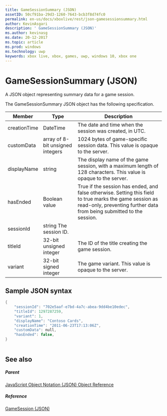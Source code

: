 ```yaml
---
title: GameSessionSummary (JSON)
assetID: 50cf91ba-29d3-1260-7643-bcb3f8d74fc0
permalink: en-us/docs/xboxlive/rest/json-gamesessionsummary.html
author: KevinAsgari
description: ' GameSessionSummary (JSON)'
ms.author: kevinasg
ms.date: 20-12-2017
ms.topic: article
ms.prod: windows
ms.technology: uwp
keywords: xbox live, xbox, games, uwp, windows 10, xbox one
---
```



# GameSessionSummary (JSON)
A JSON object representing summary data for a game session. 
<a id="ID4EN"></a>

  
 
The GameSessionSummary JSON object has the following specification.
 
| Member| Type| Description| 
| --- | --- | --- | 
| creationTime| DateTime| The date and time when the session was created, in UTC. | 
| customData| array of 8-bit unsigned integers| 1024 bytes of game-specific session data. This value is opaque to the server. | 
| displayName| string| The display name of the game session, with a maximum length of 128 characters. This value is opaque to the server. | 
| hasEnded| Boolean value| True if the session has ended, and false otherwise. Setting this field to true marks the game session as read-only, preventing further data from being submitted to the session. | 
| sessionId| string The session ID. | 
| titleId| 32-bit unsigned integer| The ID of the title creating the game session.| 
| variant| 32-bit signed integer| The game variant. This value is opaque to the server.| 
  
<a id="ID4EID"></a>

 
## Sample JSON syntax
 

```cpp
{
    "sessionId": "702e5aaf-e7bd-4a7c-abea-9dd4be10edec",
    "titleId": 1297287259,
    "variant": 1,
    "displayName": "Contoso Cards",
    "creationTime": "2011-06-23T17:13:06Z",
    "customData": null,
    "hasEnded": false,
}
    
```

  
<a id="ID4ERD"></a>

 
## See also
 
<a id="ID4ETD"></a>

 
##### Parent 

[JavaScript Object Notation (JSON) Object Reference](atoc-xboxlivews-reference-json.md)

  
<a id="ID4E4D"></a>

 
##### Reference 

[GameSession (JSON)](json-gamesession.md)

   
